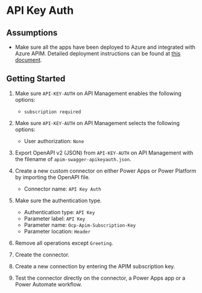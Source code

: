 # API Key Auth #

## Assumptions ##

* Make sure all the apps have been deployed to Azure and integrated with Azure APIM. Detailed deployment instructions can be found at [this document](../../README.md).


## Getting Started ##

1. Make sure `API-KEY-AUTH` on API Management enables the following options:

   * `subscription required`

2. Make sure `API-KEY-AUTH` on API Management selects the following options:

   * User authorization: `None`

3. Export OpenAPI v2 (JSON) from `API-KEY-AUTH` on API Management with the filename of `apim-swagger-apikeyauth.json`.
4. Create a new custom connector on either Power Apps or Power Platform by importing the OpenAPI file.

   * Connector name: `API Key Auth`

5. Make sure the authentication type.

   * Authentication type: `API Key`
   * Parameter label: `API Key`
   * Parameter name: `Ocp-Apim-Subscription-Key`
   * Parameter location: `Header`

6. Remove all operations except `Greeting`.
7. Create the connector.
8. Create a new connection by entering the APIM subscription key.
9. Test the connector directly on the connector, a Power Apps app or a Power Automate workflow.
